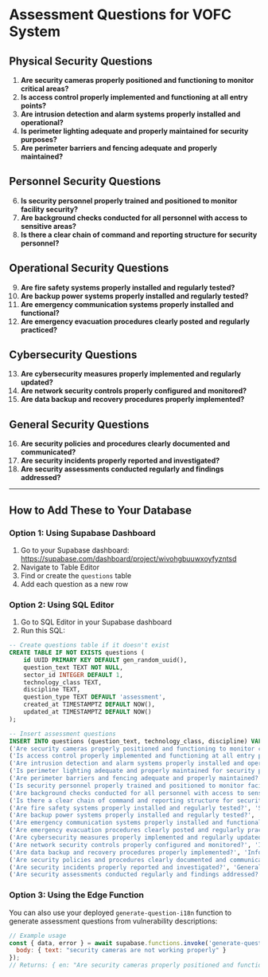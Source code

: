 # Assessment Questions for VOFC System

## Physical Security Questions

1. **Are security cameras properly positioned and functioning to monitor critical areas?**
2. **Is access control properly implemented and functioning at all entry points?**
3. **Are intrusion detection and alarm systems properly installed and operational?**
4. **Is perimeter lighting adequate and properly maintained for security purposes?**
5. **Are perimeter barriers and fencing adequate and properly maintained?**

## Personnel Security Questions

6. **Is security personnel properly trained and positioned to monitor facility security?**
7. **Are background checks conducted for all personnel with access to sensitive areas?**
8. **Is there a clear chain of command and reporting structure for security personnel?**

## Operational Security Questions

9. **Are fire safety systems properly installed and regularly tested?**
10. **Are backup power systems properly installed and regularly tested?**
11. **Are emergency communication systems properly installed and functional?**
12. **Are emergency evacuation procedures clearly posted and regularly practiced?**

## Cybersecurity Questions

13. **Are cybersecurity measures properly implemented and regularly updated?**
14. **Are network security controls properly configured and monitored?**
15. **Are data backup and recovery procedures properly implemented?**

## General Security Questions

16. **Are security policies and procedures clearly documented and communicated?**
17. **Are security incidents properly reported and investigated?**
18. **Are security assessments conducted regularly and findings addressed?**

---

## How to Add These to Your Database

### Option 1: Using Supabase Dashboard
1. Go to your Supabase dashboard: https://supabase.com/dashboard/project/wivohgbuuwxoyfyzntsd
2. Navigate to Table Editor
3. Find or create the `questions` table
4. Add each question as a new row

### Option 2: Using SQL Editor
1. Go to SQL Editor in your Supabase dashboard
2. Run this SQL:

```sql
-- Create questions table if it doesn't exist
CREATE TABLE IF NOT EXISTS questions (
    id UUID PRIMARY KEY DEFAULT gen_random_uuid(),
    question_text TEXT NOT NULL,
    sector_id INTEGER DEFAULT 1,
    technology_class TEXT,
    discipline TEXT,
    question_type TEXT DEFAULT 'assessment',
    created_at TIMESTAMPTZ DEFAULT NOW(),
    updated_at TIMESTAMPTZ DEFAULT NOW()
);

-- Insert assessment questions
INSERT INTO questions (question_text, technology_class, discipline) VALUES
('Are security cameras properly positioned and functioning to monitor critical areas?', 'Physical Security', 'Physical Security'),
('Is access control properly implemented and functioning at all entry points?', 'Physical Security', 'Physical Security'),
('Are intrusion detection and alarm systems properly installed and operational?', 'Physical Security', 'Physical Security'),
('Is perimeter lighting adequate and properly maintained for security purposes?', 'Physical Security', 'Physical Security'),
('Are perimeter barriers and fencing adequate and properly maintained?', 'Physical Security', 'Physical Security'),
('Is security personnel properly trained and positioned to monitor facility security?', 'Physical Security', 'Personnel Security'),
('Are background checks conducted for all personnel with access to sensitive areas?', 'Personnel Security', 'Personnel Security'),
('Is there a clear chain of command and reporting structure for security personnel?', 'Personnel Security', 'Personnel Security'),
('Are fire safety systems properly installed and regularly tested?', 'Safety Systems', 'Operational Security'),
('Are backup power systems properly installed and regularly tested?', 'Infrastructure', 'Operational Security'),
('Are emergency communication systems properly installed and functional?', 'Communication Systems', 'Operational Security'),
('Are emergency evacuation procedures clearly posted and regularly practiced?', 'Safety Systems', 'Operational Security'),
('Are cybersecurity measures properly implemented and regularly updated?', 'Information Technology', 'Cybersecurity'),
('Are network security controls properly configured and monitored?', 'Information Technology', 'Cybersecurity'),
('Are data backup and recovery procedures properly implemented?', 'Information Technology', 'Cybersecurity'),
('Are security policies and procedures clearly documented and communicated?', 'General', 'General Security'),
('Are security incidents properly reported and investigated?', 'General', 'General Security'),
('Are security assessments conducted regularly and findings addressed?', 'General', 'General Security');
```

### Option 3: Using the Edge Function
You can also use your deployed `generate-question-i18n` function to generate assessment questions from vulnerability descriptions:

```javascript
// Example usage
const { data, error } = await supabase.functions.invoke('generate-question-i18n', {
  body: { text: "security cameras are not working properly" }
});
// Returns: { en: "Are security cameras properly positioned and functioning to monitor critical areas?", es: "¿Están las cámaras de seguridad posicionadas y funcionando correctamente para monitorear áreas críticas?" }
```


